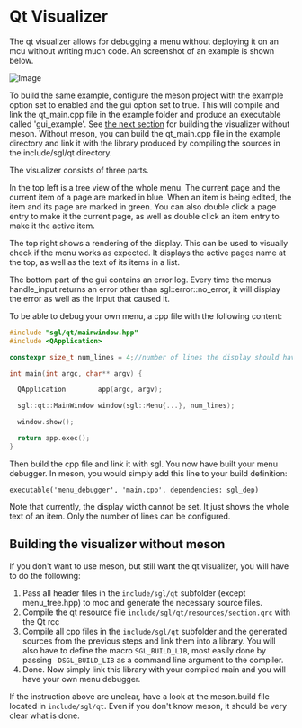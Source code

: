 # Qt Visualizer
The qt visualizer allows for debugging a menu without deploying it on an mcu without writing much code. An screenshot of an example is shown below. 

![Image](/docs/qt_visualizer.PNG)

To build the same example, configure the meson project with the example option set to enabled and the gui option set to true. This will compile and link the qt_main.cpp file in the example folder and produce an executable called 'gui_example'. See [the next section](#building-the-visualizer-without-meson) for building the visualizer without meson. Without meson, you can build the qt_main.cpp file in the example directory and link it with the library produced by compiling the sources in the include/sgl/qt directory.

The visualizer consists of three parts.

In the top left is a tree view of the whole menu. The current page and the current item of a page are marked in blue. When an item is being edited, the item and its page are marked in green. You can also double click a page entry to make it the current page, as well as double click an item entry to make it the active item.

The top right shows a rendering of the display. This can be used to visually check if the menu works as expected. It displays the active pages name at the top, as well as the text of its items in a list.

The bottom part of the gui contains an error log. Every time the menus handle_input returns an error other than sgl::error::no_error, it will display the error as well as the input that caused it.

To be able to debug your own menu, a cpp file with the following content:

```cpp
#include "sgl/qt/mainwindow.hpp"
#include <QApplication>

constexpr size_t num_lines = 4;//number of lines the display should have

int main(int argc, char** argv) {

  QApplication        app(argc, argv);

  sgl::qt::MainWindow window(sgl::Menu{...}, num_lines);

  window.show();

  return app.exec();
}
```

Then build the cpp file and link it with sgl. You now have built your menu debugger.
In meson, you would simply add this line to your build definition:

``executable('menu_debugger', 'main.cpp', dependencies: sgl_dep)``

Note that currently, the display width cannot be set. It just shows the whole text of an item. Only the number of lines can be configured.

## Building the visualizer without meson
If you don't want to use meson, but still want the qt visualizer, you will have to do the following:
 1. Pass all header files in the `include/sgl/qt` subfolder (except menu_tree.hpp) to moc and generate the necessary source files.
 2. Compile the qt resource file `include/sgl/qt/resources/section.qrc` with the Qt rcc
 3. Compile all cpp files in the `include/sgl/qt` subfolder and the generated sources from the previous steps and link them into a library. You will also have to define the macro `SGL_BUILD_LIB`, most easily done by passing `-DSGL_BUILD_LIB` as a command line argument to the compiler.
 4. Done. Now simply link this library with your compiled main and you will have your own menu debugger.

If the instruction above are unclear, have a look at the meson.build file located in `include/sgl/qt`. Even if you don't know meson, it should be very clear what is done.
